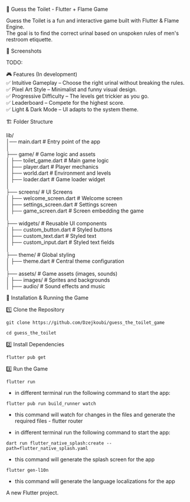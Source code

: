 🚽 Guess the Toilet - Flutter + Flame Game

Guess the Toilet is a fun and interactive game built with Flutter & Flame Engine. <br>
The goal is to find the correct urinal based on unspoken rules of men's restroom etiquette.

📸 Screenshots

TODO:

🎮 Features (In development) <br>
✅ Intuitive Gameplay – Choose the right urinal without breaking the rules. <br>
✅ Pixel Art Style – Minimalist and funny visual design. <br>
✅ Progressive Difficulty – The levels get trickier as you go. <br>
✅ Leaderboard – Compete for the highest score. <br>
✅ Light & Dark Mode – UI adapts to the system theme.

🏗 Folder Structure

lib/ <br>
│── main.dart # Entry point of the app <br>
│ <br>
├── game/ # Game logic and assets <br>
│ ├── toilet_game.dart # Main game logic <br>
│ ├── player.dart # Player mechanics <br>
│ ├── world.dart # Environment and levels <br>
│ ├── loader.dart # Game loader widget <br>
│ <br>
├── screens/ # UI Screens <br>
│ ├── welcome_screen.dart # Welcome screen <br>
│ ├── settings_screen.dart # Settings screen <br>
│ ├── game_screen.dart # Screen embedding the game <br>
│ <br>
├── widgets/ # Reusable UI components <br>
│ ├── custom_button.dart # Styled buttons <br>
│ ├── custom_text.dart # Styled text <br>
│ ├── custom_input.dart # Styled text fields <br>
│ <br>
├── theme/ # Global styling <br>
│ ├── theme.dart # Central theme configuration <br>
│ <br>
├── assets/ # Game assets (images, sounds) <br>
│ ├── images/ # Sprites and backgrounds <br>
│ ├── audio/ # Sound effects and music

🚀 Installation & Running the Game

1️⃣ Clone the Repository

`git clone https://github.com/Dzejkoubi/guess_the_toilet_game`

`cd guess_the_toilet`

2️⃣ Install Dependencies

`flutter pub get`

3️⃣ Run the Game

`flutter run`

- in different terminal run the following command to start the app:

`flutter pub run build_runner watch`

- this command will watch for changes in the files and generate the required files - flutter router

- in different terminal run the following command to start the app:

`dart run flutter_native_splash:create --path=flutter_native_splash.yaml`

- this command will generate the splash screen for the app

`flutter gen-l10n`

- this command will generate the language localizations for the app

A new Flutter project.
